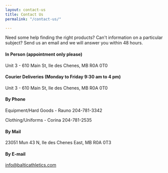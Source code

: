```yaml
---
layout: contact-us
title: Contact Us
permalink: "/contact-us/"

---
```

Need some help finding the right products? Can't information on a particular subject? Send us an email and we will answer you within 48 hours.

#### In Person (appointment only please)

Unit 3 - 610 Main St, Ile des Chenes, MB R0A 0T0

#### Courier Deliveries (Monday to Friday 9:30 am to 4 pm)

Unit 3 - 610 Main St, Ile des Chenes, MB R0A 0T0

#### By Phone

Equipment/Hard Goods - Rauno 204-781-3342

Clothing/Uniforms - Corina 204-781-2535

#### By Mail

23051 Mun 43 N, Ile des Chenes East, MB  R0A 0T3

#### By E-mail

info@balticathletics.com